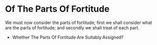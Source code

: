 # Of The Parts Of Fortitude

We must now consider the parts of fortitude; first we shall consider what are the parts of fortitude; and secondly we shall treat of each part.

* Whether The Parts Of Fortitude Are Suitably Assigned?